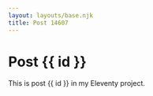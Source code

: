 ```yaml
---
layout: layouts/base.njk
title: Post 14607
---
```


# Post {{ id }}

This is post {{ id }} in my Eleventy project.
